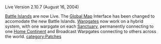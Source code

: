 Live Version 2.10.7 (August 16, 2004)

[Battle Islands](../Battle_Islands.md) are now Live. The [Global
Map](../Global_Map.md) Interface has been changed to accomodate the
new Battle Islands. [Warpgates](../Warpgate.md) now work on a
hybrid system, with one warpgate on each
[Sanctuary](../Sanctuary.md), permanently connecting to one [Home
Continent](../Home_Continent.md) and Broadcast Warpgates connecting
to others across the world.
[category:Patches](category:Patches.md)
